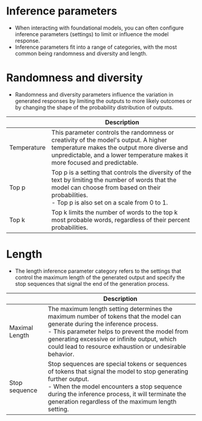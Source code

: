 # Inference parameters
- When interacting with foundational models, you can often configure inference parameters (settings) to limit or influence the model response.`
- Inference parameters fit into a range of categories, with the most common being randomness and diversity and length.

# Randomness and diversity
- Randomness and diversity parameters influence the variation in generated responses by limiting the outputs to more likely outcomes or by changing the shape of the probability distribution of outputs.

|             | Description                                                                                                                                                                                                      |
|-------------|------------------------------------------------------------------------------------------------------------------------------------------------------------------------------------------------------------------|
| Temperature | This parameter controls the randomness or creativity of the model's output. A higher temperature makes the output more diverse and unpredictable, and a lower temperature makes it more focused and predictable. |
| Top p       | Top p is a setting that controls the diversity of the text by limiting the number of words that the model can choose from based on their probabilities.<br/>- Top p is also set on a scale from 0 to 1.          |
| Top k       | Top k limits the number of words to the top k most probable words, regardless of their percent probabilities.                                                                                                    |

# Length
- The length inference parameter category refers to the settings that control the maximum length of the generated output and specify the stop sequences that signal the end of the generation process.

|                | Description                                                                                                                                                                                                                                                                                 |
|----------------|---------------------------------------------------------------------------------------------------------------------------------------------------------------------------------------------------------------------------------------------------------------------------------------------|
| Maximal Length | The maximum length setting determines the maximum number of tokens that the model can generate during the inference process.<br/>- This parameter helps to prevent the model from generating excessive or infinite output, which could lead to resource exhaustion or undesirable behavior. |
| Stop sequence  | Stop sequences are special tokens or sequences of tokens that signal the model to stop generating further output. <br/>- When the model encounters a stop sequence during the inference process, it will terminate the generation regardless of the maximum length setting.                 |